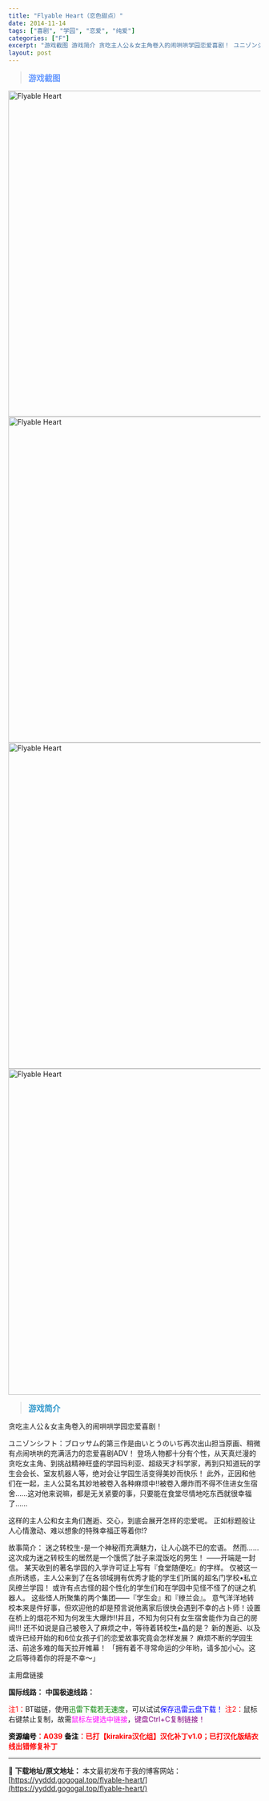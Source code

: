 ```yaml
---
title: "Flyable Heart（恋色甜点）"
date: 2014-11-14
tags: ["喜剧", "学园", "恋爱", "纯爱"]
categories: ["F"]
excerpt: "游戏截图 游戏简介 贪吃主人公＆女主角卷入的闹哄哄学园恋爱喜剧！ ユニゾンシフト：ブロッサム的第三作是由いとうのいぢ再次出山担当原画、稍微有点闹哄哄的充满活力的恋爱喜剧ADV！ 登场人物都十分有个性，从天真烂漫的贪吃女主角、到挑战精神旺盛的学园玛利亚、超级天才科学家，再到只知道玩的学生会会长、室友机&hellip;"
layout: post
---
```


<div>
<blockquote><b><span style="font-size: 12pt; color: #6699ff;">游戏截图</span></b></blockquote>
<div><img title="点击放大" src="https://yyddd.gogogal.top/wp-content/uploads/2025/04/20250429_6810fcf211c52.webp" alt="Flyable Heart" width="650" /></div>
<div><img title="点击放大" src="https://yyddd.gogogal.top/wp-content/uploads/2025/04/20250429_6810fcf408650.webp" alt="Flyable Heart" width="650" /></div>
<div><img title="点击放大" src="https://yyddd.gogogal.top/wp-content/uploads/2025/04/20250429_6810fcf59a987.webp" alt="Flyable Heart" width="650" /></div>
<div><img title="点击放大" src="https://yyddd.gogogal.top/wp-content/uploads/2025/04/20250429_6810fcf73c832.webp" alt="Flyable Heart" width="650" /></div>
<blockquote><b><span style="font-size: 12pt; color: #3399cc;">游戏简介</span></b></blockquote>
<div>

贪吃主人公＆女主角卷入的闹哄哄学园恋爱喜剧！

ユニゾンシフト：ブロッサム的第三作是由いとうのいぢ再次出山担当原画、稍微有点闹哄哄的充满活力的恋爱喜剧ADV！
登场人物都十分有个性，从天真烂漫的贪吃女主角、到挑战精神旺盛的学园玛利亚、超级天才科学家，再到只知道玩的学生会会长、室友机器人等，绝对会让学园生活变得美妙而快乐！
此外，正因和他们在一起，主人公莫名其妙地被卷入各种麻烦中!!被卷入爆炸而不得不住进女生宿舍……这对他来说嘛，都是无关紧要的事，只要能在食堂尽情地吃东西就很幸福了……

这样的主人公和女主角们邂逅、交心，到底会展开怎样的恋爱呢。
正如标题般让人心情激动、难以想象的特殊幸福正等着你!?

故事简介：
迷之转校生-是一个神秘而充满魅力，让人心跳不已的宏语。
然而……
这次成为迷之转校生的居然是一个饿慌了肚子来混饭吃的男生！
——开端是一封信。
某天收到的著名学园的入学许可证上写有『食堂随便吃』的字样。
仅被这一点所诱惑，主人公来到了在各领域拥有优秀才能的学生们所属的超名门学校•私立凤缭兰学园！
或许有点古怪的超个性化的学生们和在学园中见怪不怪了的谜之机器人。
这些怪人所聚集的两个集团——『学生会』和『缭兰会』。
意气洋洋地转校本来是件好事，但欢迎他的却是预言说他离家后很快会遇到不幸的占卜师！设置在桥上的烟花不知为何发生大爆炸!!并且，不知为何只有女生宿舍能作为自己的房间!!!
还不如说是自己被卷入了麻烦之中，等待着转校生•晶的是？
新的邂逅、以及或许已经开始的和6位女孩子们的恋爱故事究竟会怎样发展？
麻烦不断的学园生活、前途多难的每天拉开帷幕！
「拥有着不寻常命运的少年哟，请多加小心。这之后等待着你的将是不幸～」

</div>
</div>
<div class="panel panel-primary">
<div class="panel-heading">主用盘链接</div>
<div class="panel-body">

<b>国际线路：</b>
<b>中国极速线路：</b>


<span style="color: #ff0000;">注1：</span>BT磁链，使用<span style="color: #008000;">迅雷下载若无速度</span>，可以试试<span style="color: #0000ff;">保存迅雷云盘下载！</span>
<span style="color: #ff0000;">注2：</span>鼠标右键禁止复制，故需<span style="color: #ff00ff;">鼠标左键选中链接</span>，<span style="color: #800080;">键盘Ctrl+C复制链接！</span>

</div>
<div class="panel-footer"><span style="color: #ff0000;"><b><span style="color: #000000;">资源编号</span>：A039</b></span>
<span style="color: #ff0000;"><b><span style="color: #000000;">备注</span>：已打【kirakira汉化组】汉化补丁v1.0；已打汉化版结衣线出错修复补丁</b></span></div>
</div>

---
📖 **下载地址/原文地址：** 本文最初发布于我的博客网站：[https://yyddd.gogogal.top/flyable-heart/](https://yyddd.gogogal.top/flyable-heart/)
